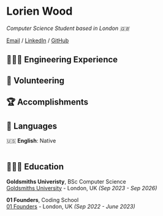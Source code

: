 # Lorien Wood

_Computer Science Student based in London 🇬🇧_ <br>

[Email](mailto:lorienmwood@gmail.com) / [LinkedIn](https://www.linkedin.com/in/lorienwood) / [GitHub](https://github.com/lorienmwood)

## 👩🏼‍💻 Engineering Experience

## 📌 Volunteering

    
## 🏆 Accomplishments

## 💬 Languages

🇺🇸 **English**: Native <br>
<br>
## 👩🏼‍🎓 Education
**Goldsmiths Univeristy**, BSc Computer Science<br>
[Goldsmiths University](https://www.gold.ac.uk/) - London, UK _(Sep 2023 - Sep 2026)_ <br>

**01 Founders**, Coding School<br>
[01 Founders](https://01founders.co/) - London, UK _(Sep 2022 - June 2023)_ <br>
